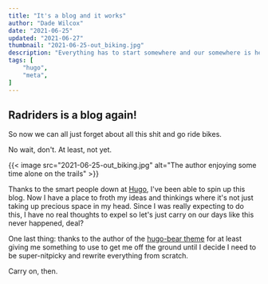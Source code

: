 ```yaml
---
title: "It's a blog and it works"
author: "Dade Wilcox"
date: "2021-06-25"
updated: "2021-06-27"
thumbnail: "2021-06-25-out_biking.jpg"
description: "Everything has to start somewhere and our somewhere is here."
tags: [
    "hugo",
    "meta",
]
---
```


## Radriders is a blog again!

So now we can all just forget about all this shit and go ride bikes.

No wait, don't. At least, not yet.

{{< image src="2021-06-25-out_biking.jpg" alt="The author enjoying some time alone on the trails" >}}

Thanks to the smart people down at [Hugo](https://gohugo.io), I've been able to spin up this blog. Now I have a place to froth my ideas and thinkings where it's not just taking up precious space in my head. Since I was really expecting to do this, I have no real thoughts to expel so let's just carry on our days like this never happened, deal?

One last thing: thanks to the author of the [hugo-bear theme](https://github.com/janraasch/hugo-bearblog/) for at least giving me something to use to get me off the ground until I decide I need to be super-nitpicky and rewrite everything from scratch.

Carry on, then.